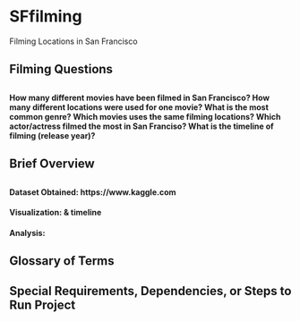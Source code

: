 # SFfilming
Filming Locations in San Francisco


<h2>Filming Questions<h2>
<h4>How many different movies have been filmed in San Francisco?
How many different locations were used for one movie?
What is the most common genre?
Which movies uses the same filming locations?
Which actor/actress filmed the most in San Franciso?
What is the timeline of filming (release year)?<h4>
<h2>Brief Overview<h2> 
<h4>Dataset Obtained: https://www.kaggle.com<h4>
<h4>Visualization: <put something here later> & timeline<h4>
<h4>Analysis: <put something here later><h4>
<h2>Glossary of Terms<h2>
<h2>Special Requirements, Dependencies, or Steps to Run Project<h2>
